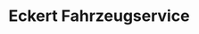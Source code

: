 ---
title: "Eckert Fahrzeugservice"
url: /alpirsbach/eckert-fahrzeugservice/
shop: Autowerkstatt
---